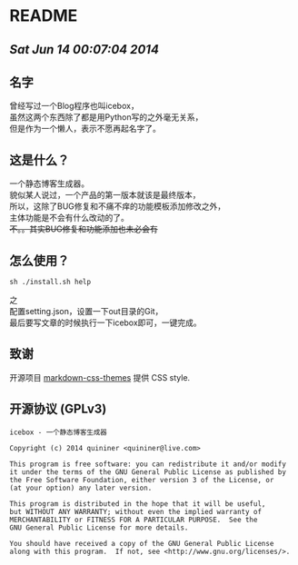 # README
## *Sat Jun 14 00:07:04 2014*

名字
----

曾经写过一个Blog程序也叫icebox，  
虽然这两个东西除了都是用Python写的之外毫无关系，  
但是作为一个懒人，表示不愿再起名字了。


这是什么？
----------

一个静态博客生成器。  
貌似某人说过，一个产品的第一版本就该是最终版本，  
所以，这除了BUG修复和不痛不痒的功能模板添加修改之外，  
主体功能是不会有什么改动的了。  
~~不。。其实BUG修复和功能添加也未必会有~~


怎么使用？
----------

    sh ./install.sh help

之  
配置setting.json，设置一下out目录的Git，  
最后要写文章的时候执行一下icebox即可，一键完成。


致谢
----

开源项目 [markdown-css-themes](http://jasonm23.github.com/markdown-css-themes/index.html) 提供 CSS style.

开源协议 (GPLv3)
----------------

    icebox - 一个静态博客生成器

    Copyright (c) 2014 quininer <quininer@live.com>

    This program is free software: you can redistribute it and/or modify
    it under the terms of the GNU General Public License as published by
    the Free Software Foundation, either version 3 of the License, or
    (at your option) any later version.

    This program is distributed in the hope that it will be useful,
    but WITHOUT ANY WARRANTY; without even the implied warranty of
    MERCHANTABILITY or FITNESS FOR A PARTICULAR PURPOSE.  See the
    GNU General Public License for more details.

    You should have received a copy of the GNU General Public License
    along with this program.  If not, see <http://www.gnu.org/licenses/>.
